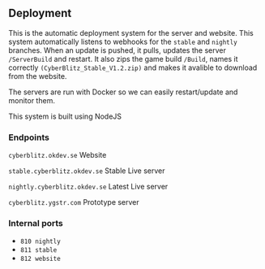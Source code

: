 ## Deployment

This is the automatic deployment system for the
server and website. This system automatically listens to
webhooks for the `stable` and `nightly` branches. When an update
is pushed, it pulls, updates the server `/ServerBuild` and restart. It also zips the game build 
`/Build`, names it correctly `(CyberBlitz_Stable_V1.2.zip)` and makes it avalible to
download from the website. 

The servers are run with Docker so we can easily restart/update and monitor them. 

This system is built using NodeJS

### Endpoints
`cyberblitz.okdev.se` Website

`stable.cyberblitz.okdev.se` Stable Live server

`nightly.cyberblitz.okdev.se` Latest Live server

`cyberblitz.ygstr.com` Prototype server


### Internal ports

* `810 nightly`
* `811 stable`
* `812 website`